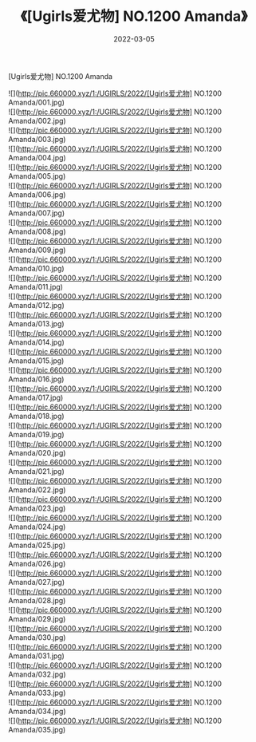 ﻿---
layout: post
title:  《[Ugirls爱尤物] NO.1200 Amanda》
date:   2022-03-05
img: http://pic.660000.xyz/1:/UGIRLS/2022/[Ugirls爱尤物] NO.1200 Amanda/000.jpg
categories: [美女, 清纯, 唯美]
---

[Ugirls爱尤物] NO.1200 Amanda

 ![](http://pic.660000.xyz/1:/UGIRLS/2022/[Ugirls爱尤物] NO.1200 Amanda/001.jpg) <br>![](http://pic.660000.xyz/1:/UGIRLS/2022/[Ugirls爱尤物] NO.1200 Amanda/002.jpg) <br>![](http://pic.660000.xyz/1:/UGIRLS/2022/[Ugirls爱尤物] NO.1200 Amanda/003.jpg) <br>![](http://pic.660000.xyz/1:/UGIRLS/2022/[Ugirls爱尤物] NO.1200 Amanda/004.jpg) <br>![](http://pic.660000.xyz/1:/UGIRLS/2022/[Ugirls爱尤物] NO.1200 Amanda/005.jpg) <br>![](http://pic.660000.xyz/1:/UGIRLS/2022/[Ugirls爱尤物] NO.1200 Amanda/006.jpg) <br>![](http://pic.660000.xyz/1:/UGIRLS/2022/[Ugirls爱尤物] NO.1200 Amanda/007.jpg) <br>![](http://pic.660000.xyz/1:/UGIRLS/2022/[Ugirls爱尤物] NO.1200 Amanda/008.jpg) <br>![](http://pic.660000.xyz/1:/UGIRLS/2022/[Ugirls爱尤物] NO.1200 Amanda/009.jpg) <br>![](http://pic.660000.xyz/1:/UGIRLS/2022/[Ugirls爱尤物] NO.1200 Amanda/010.jpg) <br>![](http://pic.660000.xyz/1:/UGIRLS/2022/[Ugirls爱尤物] NO.1200 Amanda/011.jpg) <br>![](http://pic.660000.xyz/1:/UGIRLS/2022/[Ugirls爱尤物] NO.1200 Amanda/012.jpg) <br>![](http://pic.660000.xyz/1:/UGIRLS/2022/[Ugirls爱尤物] NO.1200 Amanda/013.jpg) <br>![](http://pic.660000.xyz/1:/UGIRLS/2022/[Ugirls爱尤物] NO.1200 Amanda/014.jpg) <br>![](http://pic.660000.xyz/1:/UGIRLS/2022/[Ugirls爱尤物] NO.1200 Amanda/015.jpg) <br>![](http://pic.660000.xyz/1:/UGIRLS/2022/[Ugirls爱尤物] NO.1200 Amanda/016.jpg) <br>![](http://pic.660000.xyz/1:/UGIRLS/2022/[Ugirls爱尤物] NO.1200 Amanda/017.jpg) <br>![](http://pic.660000.xyz/1:/UGIRLS/2022/[Ugirls爱尤物] NO.1200 Amanda/018.jpg) <br>![](http://pic.660000.xyz/1:/UGIRLS/2022/[Ugirls爱尤物] NO.1200 Amanda/019.jpg) <br>![](http://pic.660000.xyz/1:/UGIRLS/2022/[Ugirls爱尤物] NO.1200 Amanda/020.jpg) <br>![](http://pic.660000.xyz/1:/UGIRLS/2022/[Ugirls爱尤物] NO.1200 Amanda/021.jpg) <br>![](http://pic.660000.xyz/1:/UGIRLS/2022/[Ugirls爱尤物] NO.1200 Amanda/022.jpg) <br>![](http://pic.660000.xyz/1:/UGIRLS/2022/[Ugirls爱尤物] NO.1200 Amanda/023.jpg) <br>![](http://pic.660000.xyz/1:/UGIRLS/2022/[Ugirls爱尤物] NO.1200 Amanda/024.jpg) <br>![](http://pic.660000.xyz/1:/UGIRLS/2022/[Ugirls爱尤物] NO.1200 Amanda/025.jpg) <br>![](http://pic.660000.xyz/1:/UGIRLS/2022/[Ugirls爱尤物] NO.1200 Amanda/026.jpg) <br>![](http://pic.660000.xyz/1:/UGIRLS/2022/[Ugirls爱尤物] NO.1200 Amanda/027.jpg) <br>![](http://pic.660000.xyz/1:/UGIRLS/2022/[Ugirls爱尤物] NO.1200 Amanda/028.jpg) <br>![](http://pic.660000.xyz/1:/UGIRLS/2022/[Ugirls爱尤物] NO.1200 Amanda/029.jpg) <br>![](http://pic.660000.xyz/1:/UGIRLS/2022/[Ugirls爱尤物] NO.1200 Amanda/030.jpg) <br>![](http://pic.660000.xyz/1:/UGIRLS/2022/[Ugirls爱尤物] NO.1200 Amanda/031.jpg) <br>![](http://pic.660000.xyz/1:/UGIRLS/2022/[Ugirls爱尤物] NO.1200 Amanda/032.jpg) <br>![](http://pic.660000.xyz/1:/UGIRLS/2022/[Ugirls爱尤物] NO.1200 Amanda/033.jpg) <br>![](http://pic.660000.xyz/1:/UGIRLS/2022/[Ugirls爱尤物] NO.1200 Amanda/034.jpg) <br>![](http://pic.660000.xyz/1:/UGIRLS/2022/[Ugirls爱尤物] NO.1200 Amanda/035.jpg) <br>